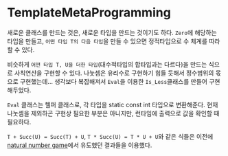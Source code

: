 # TemplateMetaProgramming

새로운 클래스를 만드는 것은, 새로운 타입을 만드는 것이기도 하다. `Zero`에 해당하는 타입을 만들고, `어떤 타입 T의 다음 타입`을 만들 수 있으면 정적타입으로 수 체계를 따라할 수 있다.

비슷하게 `어떤 타입 T, U을 더한 타입`(대수적타입의 합타입과는 다르다)을 만드는 식으로 사칙연산을 구현할 수 있다. 나눗셈은 유리수로 구현하기 힘들 듯해서 정수범위의 몫으로 구현했는데... 생각보다 복잡해져서 `Eval`을 이용한 `Is_Less`클래스를 만들어 구현해두었다.

`Eval` 클래스는 헬퍼 클래스로, 각 타입을 static const int 타입으로 변환해준다. 현재 나눗셈을 제외하곤 구현상 필요한 부분은 아니지만, 런타임에 출력으로 값을 확인할 때 필요하다.

`T + Succ(U) = Succ(T) + U`, `T * Succ(U) = T * U + U`와 같은 식들은 이전에 [natural number game](https://github.com/chanha-park/naturalNumberGame)에서 유도했던 결과들을 이용했다.
